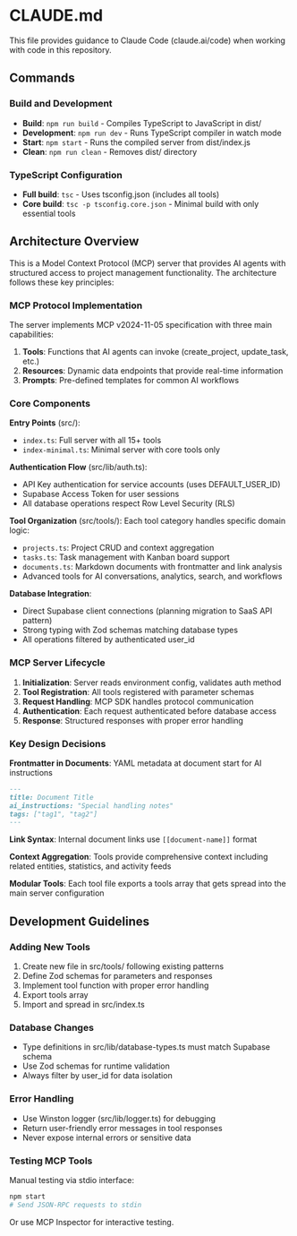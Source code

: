 # CLAUDE.md

This file provides guidance to Claude Code (claude.ai/code) when working with code in this repository.

## Commands

### Build and Development
- **Build**: `npm run build` - Compiles TypeScript to JavaScript in dist/
- **Development**: `npm run dev` - Runs TypeScript compiler in watch mode
- **Start**: `npm start` - Runs the compiled server from dist/index.js
- **Clean**: `npm run clean` - Removes dist/ directory

### TypeScript Configuration
- **Full build**: `tsc` - Uses tsconfig.json (includes all tools)
- **Core build**: `tsc -p tsconfig.core.json` - Minimal build with only essential tools

## Architecture Overview

This is a Model Context Protocol (MCP) server that provides AI agents with structured access to project management functionality. The architecture follows these key principles:

### MCP Protocol Implementation
The server implements MCP v2024-11-05 specification with three main capabilities:
1. **Tools**: Functions that AI agents can invoke (create_project, update_task, etc.)
2. **Resources**: Dynamic data endpoints that provide real-time information
3. **Prompts**: Pre-defined templates for common AI workflows

### Core Components

**Entry Points** (src/):
- `index.ts`: Full server with all 15+ tools
- `index-minimal.ts`: Minimal server with core tools only

**Authentication Flow** (src/lib/auth.ts):
- API Key authentication for service accounts (uses DEFAULT_USER_ID)
- Supabase Access Token for user sessions
- All database operations respect Row Level Security (RLS)

**Tool Organization** (src/tools/):
Each tool category handles specific domain logic:
- `projects.ts`: Project CRUD and context aggregation
- `tasks.ts`: Task management with Kanban board support
- `documents.ts`: Markdown documents with frontmatter and link analysis
- Advanced tools for AI conversations, analytics, search, and workflows

**Database Integration**:
- Direct Supabase client connections (planning migration to SaaS API pattern)
- Strong typing with Zod schemas matching database types
- All operations filtered by authenticated user_id

### MCP Server Lifecycle

1. **Initialization**: Server reads environment config, validates auth method
2. **Tool Registration**: All tools registered with parameter schemas
3. **Request Handling**: MCP SDK handles protocol communication
4. **Authentication**: Each request authenticated before database access
5. **Response**: Structured responses with proper error handling

### Key Design Decisions

**Frontmatter in Documents**: YAML metadata at document start for AI instructions
```markdown
---
title: Document Title
ai_instructions: "Special handling notes"
tags: ["tag1", "tag2"]
---
```

**Link Syntax**: Internal document links use `[[document-name]]` format

**Context Aggregation**: Tools provide comprehensive context including related entities, statistics, and activity feeds

**Modular Tools**: Each tool file exports a tools array that gets spread into the main server configuration

## Development Guidelines

### Adding New Tools
1. Create new file in src/tools/ following existing patterns
2. Define Zod schemas for parameters and responses
3. Implement tool function with proper error handling
4. Export tools array
5. Import and spread in src/index.ts

### Database Changes
- Type definitions in src/lib/database-types.ts must match Supabase schema
- Use Zod schemas for runtime validation
- Always filter by user_id for data isolation

### Error Handling
- Use Winston logger (src/lib/logger.ts) for debugging
- Return user-friendly error messages in tool responses
- Never expose internal errors or sensitive data

### Testing MCP Tools
Manual testing via stdio interface:
```bash
npm start
# Send JSON-RPC requests to stdin
```

Or use MCP Inspector for interactive testing.